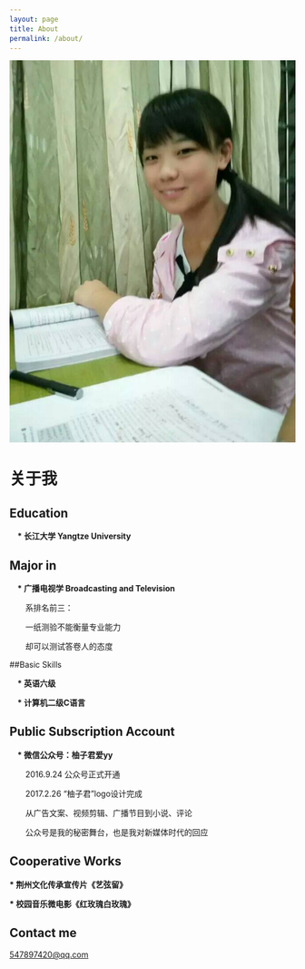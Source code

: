 ```yaml
---
layout: page
title: About
permalink: /about/
---
```

                     

<img src="images/avatar.jpg" >  

<h1>关于我</h1>

## Education

　<b>* 长江大学 Yangtze University</b>

## Major in

　<b>* 广播电视学 Broadcasting and Television</b>

　　系排名前三：

　　一纸测验不能衡量专业能力

　　却可以测试答卷人的态度

##Basic Skills

　<b>*  英语六级</b>

　<b>* 计算机二级C语言 </b>
    

## Public Subscription Account

　<b>* 微信公众号：柚子君爱yy</b>
 
　　2016.9.24 公众号正式开通
    

　　2017.2.26 “柚子君”logo设计完成

　　从广告文案、视频剪辑、广播节目到小说、评论

　　公众号是我的秘密舞台，也是我对新媒体时代的回应
## Cooperative Works


<b>* 荆州文化传承宣传片《艺弦留》</b>


<b>* 校园音乐微电影《红玫瑰白玫瑰》</b>




## Contact me

[547897420@qq.com](mailto:547897420@qq.com)
